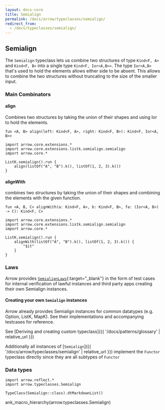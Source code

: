 ```yaml
---
layout: docs-core
title: Semialign
permalink: /docs/arrow/typeclasses/semialign/
redirect_from:
  - /docs/typeclasses/semialign/
---
```


## Semialign




The `Semialign` typeclass lets us combine two structures of type `Kind<F, A>` and `Kind<F, B>`
into a single type `Kind<F, Ior<A,B>>`.
The type `Ior<A,B>` that's used to hold the elements allows either side to be absent. This allows to combine the two structures
without truncating to the size of the smaller input.

### Main Combinators

#### align

Combines two structures by taking the union of their shapes and using Ior to hold the elements.

`fun <A, B> align(left: Kind<F, A>, right: Kind<F, B>): Kind<F, Ior<A, B>>`

```kotlin:ank
import arrow.core.extensions.*
import arrow.core.extensions.listk.semialign.semialign
import arrow.core.*

ListK.semialign().run {
    align(listOf("A", "B").k(), listOf(1, 2, 3).k())
}
```

#### alignWith

combines two structures by taking the union of their shapes and combining the elements with the given function.

`fun <A, B, C> alignWith(a: Kind<F, A>, b: Kind<F, B>, fa: (Ior<A, B>) -> C): Kind<F, C>`

```kotlin:ank
import arrow.core.extensions.*
import arrow.core.extensions.listk.semialign.semialign
import arrow.core.*

ListK.semialign().run {
    alignWith(listOf("A", "B").k(), listOf(1, 2, 3).k()) {
        "$it"
    }
}
```

### Laws

Arrow provides [`SemialignLaws`][functor_laws_source]{:target="_blank"} in the form of test cases for internal verification of lawful instances and third party apps creating their own Semialign instances.

#### Creating your own `Semialign` instances

Arrow already provides Semialign instances for common datatypes (e.g. Option, ListK, MapK). See their implementations
and accompanying testcases for reference.

See [Deriving and creating custom typeclass]({{ '/docs/patterns/glossary' | relative_url }})

Additionally all instances of [`Semialign`]({{ '/docs/arrow/typeclasses/semialign' | relative_url }}) implement the `Functor` typeclass directly
since they are all subtypes of `Functor`

### Data types

```kotlin:ank:replace
import arrow.reflect.*
import arrow.typeclasses.Semialign

TypeClass(Semialign::class).dtMarkdownList()
```

ank_macro_hierarchy(arrow.typeclasses.Semialign)

[functor_source]: https://github.com/arrow-kt/arrow/blob/master/modules/core/arrow-core-data/src/main/kotlin/arrow/typeclasses/Semialign.kt
[functor_laws_source]: https://github.com/arrow-kt/arrow/blob/master/modules/core/arrow-test/src/main/kotlin/arrow/test/laws/SemialignLaws.kt
